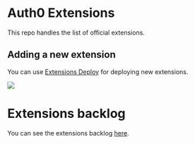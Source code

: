 # Auth0 Extensions

This repo handles the list of official extensions.

## Adding a new extension

You can use [Extensions Deploy](https://sandbox.it.auth0.com/api/run/auth0-extensions/extensions-deploy?webtask_no_cache=1) for deploying new extensions.

![](https://cloud.githubusercontent.com/assets/302314/14961723/7719588a-1071-11e6-91e9-ef44b0356557.gif)

# Extensions backlog

You can see the extensions backlog [here](https://trello.com/b/ZHpJjYKm/extensions).
